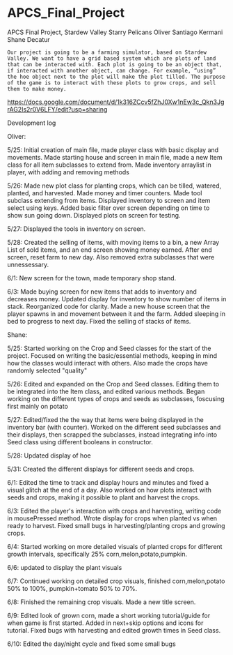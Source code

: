 # APCS_Final_Project
APCS Final Project, Stardew Valley 
Starry Pelicans
Oliver Santiago Kermani
Shane Decatur

	Our project is going to be a farming simulator, based on Stardew Valley. We want to have a grid based system which are plots of land that can be interacted with. Each plot is going to be an object that, if interacted with another object, can change. For example, “using” the hoe object next to the plot will make the plot tilled. The purpose of the game is to interact with these plots to grow crops, and sell them to make money.

https://docs.google.com/document/d/1k316ZCcv5fZhJ0Xw1nEw3c_Qkn3JgrAG2Is2r0V6LFY/edit?usp=sharing

Development log

Oliver:

5/25: Initial creation of main file, made player class with basic display and movements. Made starting house and screen in main file, made a new Item class for all item subclasses to extend from. Made inventory arraylist in player, with adding and removing methods

5/26: Made new plot class for planting crops, which can be tilled, watered, planted, and harvested. Made money and timer counters. Made tool subclass extending from items. Displayed inventory to screen and item select using keys. Added basic filter over screen depending on time to show sun going down. Displayed plots on screen for testing.

5/27: Displayed the tools in inventory on screen. 

5/28: Created the selling of items, with moving items to a bin, a new Array List of sold items, and an end screen showing money earned. After end screen, reset farm to new day. Also removed extra subclasses that were unnessessary. 

6/1: New screen for the town, made temporary shop stand. 

6/3:  Made buying screen for new items that adds to inventory and decreases money. Updated display for inventory to show number of items in stack. Reorganized code for clarity. Made a new house screen that the player spawns in and movement between it and the farm. Added sleeping in bed to progress to next day. Fixed the selling of stacks of items. 


Shane:

5/25: Started working on the Crop and Seed classes for the start of the project. Focused on writing the basic/essential methods, keeping in mind how the classes would interact with others. Also made the crops have randomly selected "quality"

5/26: Edited and expanded on the Crop and Seed classes. Editing them to be integrated into the Item class, and edited various methods. Began working on the different types of crops and seeds as subclasses, foscusing first mainly on potato

5/27: Edited/fixed the the way that items were being displayed in the inventory bar (with counter). Worked on the different seed subclasses and their displays, then scrapped the subclasses, instead integrating info into Seed class using different booleans in constructor.

5/28: Updated display of hoe

5/31: Created the different displays for different seeds and crops.

6/1: Edited the time to track and display hours and minutes and fixed a visual glitch at the end of a day. Also worked on how plots interact with seeds and crops, making it possible to plant and harvest the crops.

6/3: Edited the player's interaction with crops and harvesting, writing code in mousePressed method. Wrote display for crops when planted vs when ready to harvest. Fixed small bugs in harvesting/planting crops and growing crops.

6/4: Started working on more detailed visuals of planted crops for different growth intervals, specifically 25% corn,melon,potato,pumpkin.

6/6: updated to display the plant visuals

6/7: Continued working on detailed crop visuals, finished corn,melon,potato 50% to 100%, pumpkin+tomato 50% to 70%.

6/8: Finished the remaining crop visuals. Made a new title screen.

6/9: Edited look of grown corn, made a short working tutorial/guide for when game is first started. Added in next+skip options and icons for tutorial. Fixed bugs with harvesting and edited growth times in Seed class.

6/10: Edited the day/night cycle and fixed some small bugs
